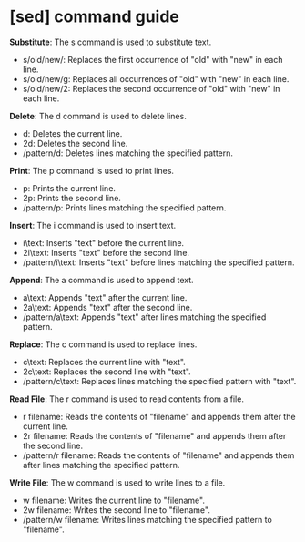 # [sed] command guide

**Substitute**: The s command is used to substitute text.

- s/old/new/: Replaces the first occurrence of "old" with "new" in each line.
- s/old/new/g: Replaces all occurrences of "old" with "new" in each line.
- s/old/new/2: Replaces the second occurrence of "old" with "new" in each line.

**Delete**: The d command is used to delete lines.

- d: Deletes the current line.
- 2d: Deletes the second line.
- /pattern/d: Deletes lines matching the specified pattern.

**Print**: The p command is used to print lines.

- p: Prints the current line.
- 2p: Prints the second line.
- /pattern/p: Prints lines matching the specified pattern.

**Insert**: The i command is used to insert text.

- i\text: Inserts "text" before the current line.
- 2i\text: Inserts "text" before the second line.
- /pattern/i\text: Inserts "text" before lines matching the specified pattern.

**Append**: The a command is used to append text.

- a\text: Appends "text" after the current line.
- 2a\text: Appends "text" after the second line.
- /pattern/a\text: Appends "text" after lines matching the specified pattern.

**Replace**: The c command is used to replace lines.

- c\text: Replaces the current line with "text".
- 2c\text: Replaces the second line with "text".
- /pattern/c\text: Replaces lines matching the specified pattern with "text".

**Read File**: The r command is used to read contents from a file.

- r filename: Reads the contents of "filename" and appends them after the current line.
- 2r filename: Reads the contents of "filename" and appends them after the second line.
- /pattern/r filename: Reads the contents of "filename" and appends them after lines matching the specified pattern.

**Write File**: The w command is used to write lines to a file.

- w filename: Writes the current line to "filename".
- 2w filename: Writes the second line to "filename".
- /pattern/w filename: Writes lines matching the specified pattern to "filename".
